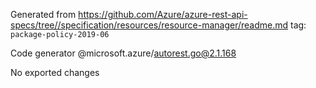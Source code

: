 Generated from https://github.com/Azure/azure-rest-api-specs/tree//specification/resources/resource-manager/readme.md tag: `package-policy-2019-06`

Code generator @microsoft.azure/autorest.go@2.1.168

No exported changes